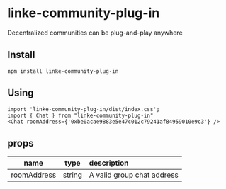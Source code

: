 # linke-community-plug-in
Decentralized communities can be plug-and-play anywhere

## Install
```
npm install linke-community-plug-in
```

## Using
```
import 'linke-community-plug-in/dist/index.css';
import { Chat } from "linke-community-plug-in"
<Chat roomAddress={'0xbe0acae9883e5e47c012c79241af84959010e9c3'} />

```

## props
| name | type | description |
| :----:| :----: | :---- |
| roomAddress | string | A valid group chat address |